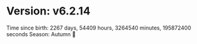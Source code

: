 # Version: v6.2.14
Time since birth: 2267 days, 54409 hours, 3264540 minutes, 195872400 seconds
Season: Autumn 🍁
